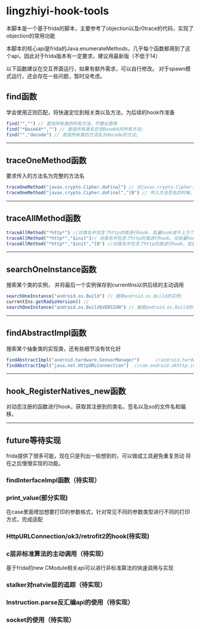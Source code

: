 # lingzhiyi-hook-tools
本脚本是一个基于frida的脚本，主要参考了objection以及r0trace的代码，实现了objection的常用功能

本脚本的核心api是frida的Java.enumerateMethods，几乎每个函数都用到了这个api，因此对于frida版本有一定要求，建议用最新版（不低于14）

以下函数建议在交互界面运行，如果有额外需求，可以自行修改。
对于spawn模式运行，还会存在一些问题，暂时没考虑。

## find函数
学会使用正则匹配，将快速定位到相关类以及方法，为后续的hook作准备
```js
find("","") // 查找所有类的所有方法，不建议使用
find("*Base64*","") // 查找所有类名包含Base64的所有方法;
find("","decode") // 查找所有类的方法名为decode的方法;
```
----

## traceOneMethod函数
要求传入的方法名为完整的方法名
```js
traceOneMethod("javax.crypto.Cipher.doFinal") // 对javax.crypto.Cipher.doFinal进行hook，包括重载方法的hook;
traceOneMethod("javax.crypto.Cipher.doFinal","[B") // 传入方法签名的时候，仅对参数为[B的方法进行hook;
```
----

## traceAllMethod函数
```js
traceAllMethod("*http*") //对类名中包含了http的类进行hook，批量hook成千上万个函数;
traceAllMethod("*http*","$init")// 对类名中包含了http的类进行hook，仅批量hook他们的构造函数;
traceAllMethod("*http*","$init","[B") //对类名中包含了http的类进行hook，批量hook他们的构造函数，过滤出参数为[B的函数;
```
----

## searchOneInstance函数
搜索某个类的实例， 并将最后一个实例保存到currentIns以供后续的主动调用
```js
searchOneInstance("android.os.Build") // 搜索android.os.Build的实例;
currentIns.getRadioVersion() // 
searchOneInstance("android.os.Build$VERSION") // 搜索android.os.Build的实例;
```
----


## findAbstractImpl函数
搜索某个抽象类的实现类，还有些细节没有优化好
```js
findAbstractImpl("android.hardware.SensorManager")      //android.hardware.SystemSensorManager
findAbstractImpl("java.net.HttpURLConnection")  //com.android.okhttp.internal.huc.HttpURLConnectionImpl
```
----

## hook_RegisterNatives_new函数

对动态注册的函数进行hook，获取其注册到的类名，签名以及so的文件名和偏移。

----

## future等待实现

frida提供了很多可能，现在只是列出一些想到的，可以做成工具避免重复劳动
将在之后慢慢实现的功能。

### findInterfaceImpl函数（待实现）

### print_value(部分实现)
在case里面增加想要打印的参数格式，针对常见不同的参数类型进行不同的打印方式，完成适配

### HttpURLConnection/ok3/retrofit2的hook(待实现)

### c层非标准算法的主动调用（待实现）
基于frida的new CModule相关api可以进行非标准算法的快速调用与实现

### stalker对natvie层的追踪（待实现）

### Instruction.parse反汇编api的使用（待实现）

### socket的使用（待实现）

